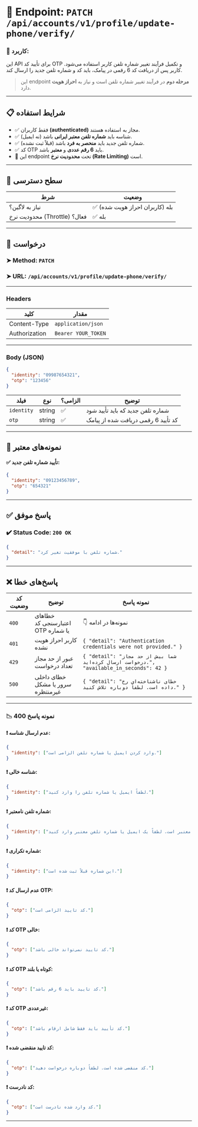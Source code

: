 # 📌 Endpoint: `PATCH /api/accounts/v1/profile/update-phone/verify/`

### 🎯 کاربرد:

این API برای تأیید کد OTP و تکمیل فرآیند تغییر شماره تلفن کاربر استفاده می‌شود. کاربر پس از دریافت کد 6 رقمی در پیامک، باید کد و شماره تلفن جدید را ارسال کند.

> این endpoint **مرحله دوم** در فرآیند تغییر شماره تلفن است و نیاز به **احراز هویت** دارد.

---

## 📋 شرایط استفاده

* ✅ فقط کاربران **(authenticated)** مجاز به استفاده هستند.
* ✅ شناسه باید **شماره تلفن معتبر ایرانی** باشد (نه ایمیل).
* ✅ شماره تلفن جدید باید **منحصر به فرد** باشد (قبلاً ثبت نشده).
* ✅ کد OTP باید **6 رقم عددی** و **معتبر** باشد.
* 🚦 این endpoint تحت **محدودیت نرخ (Rate Limiting)** است.

---

## 🔐 سطح دسترسی

| شرط                          | وضعیت                        |
| ---------------------------- | ---------------------------- |
| نیاز به لاگین؟               | ✅ بله (کاربران احراز هویت شده) |
| محدودیت نرخ (Throttle) فعال؟ | ✅ بله                        |

---

## 📨 درخواست

### ➤ Method: `PATCH`

### ➤ URL: `/api/accounts/v1/profile/update-phone/verify/`

---

### Headers

| کلید          | مقدار              |
| ------------- | ------------------ |
| Content-Type  | `application/json` |
| Authorization | `Bearer YOUR_TOKEN` |

---

### Body (JSON)

```json
{
  "identity": "09987654321",
  "otp": "123456"
}
```

| فیلد       | نوع    | الزامی؟ | توضیح                                        |
| ---------- | ------ | ------- | -------------------------------------------- |
| `identity` | string | ✅       | شماره تلفن جدید که باید تأیید شود            |
| `otp`      | string | ✅       | کد تأیید 6 رقمی دریافت شده از پیامک         |

---

## 🧪 نمونه‌های معتبر

#### ✅ تأیید شماره تلفن جدید:

```json
{ 
  "identity": "09123456789",
  "otp": "654321"
}
```

---

## ✅ پاسخ موفق

### ✔️ Status Code: `200 OK`

```json
{
  "detail": "شماره تلفن با موفقیت تغیر کرد."
}
```

---

## ❌ پاسخ‌های خطا

| کد وضعیت | توضیح                                | نمونه پاسخ                                                                                                      |
| -------- | ------------------------------------ | --------------------------------------------------------------------------------------------------------------- |
| `400`    | خطاهای اعتبارسنجی کد OTP یا شماره    | 👇 نمونه‌ها در ادامه                                                                                            |
| `401`    | کاربر احراز هویت نشده               | `{ "detail": "Authentication credentials were not provided." }`                                                 |
| `429`    | عبور از حد مجاز تعداد درخواست        | `{ "detail": "شما بیش از حد مجاز درخواست ارسال کرده‌اید.", "available_in_seconds": 42 }`                      |
| `500`    | خطای داخلی سرور یا مشکل غیرمنتظره    | `{ "detail": "خطای ناشناخته‌ای رخ داده است. لطفاً دوباره تلاش کنید." }`                                         |

---

### 📉 نمونه پاسخ 400

#### ❗ عدم ارسال شناسه:

```json
{
  "identity": ["وارد کردن ایمیل یا شماره تلفن الزامی است."]
}
```

#### ❗ شناسه خالی:

```json
{
  "identity": ["لطفاً ایمیل یا شماره تلفن را وارد کنید."]
}
```

#### ❗ شماره تلفن نامعتبر:

```json
{
  "identity": ["ورودی نامعتبر است. لطفاً یک ایمیل یا شماره تلفن معتبر وارد کنید."]
}
```

#### ❗ شماره تکراری:

```json
{
  "identity": ["این شماره قبلاً ثبت شده است."]
}
```

#### ❗ عدم ارسال کد OTP:

```json
{
  "otp": ["کد تایید الزامی است."]
}
```

#### ❗ کد OTP خالی:

```json
{
  "otp": ["کد تایید نمی‌تواند خالی باشد."]
}
```

#### ❗ کد OTP کوتاه یا بلند:

```json
{
  "otp": ["کد تایید باید 6 رقم باشد."]
}
```

#### ❗ کد OTP غیرعددی:

```json
{
  "otp": ["کد تأیید باید فقط شامل ارقام باشد."]
}
```

#### ❗ کد تایید منقضی شده:

```json
{
  "otp": ["کد منقضی شده است. لطفاً دوباره درخواست دهید."]
}
```

#### ❗ کد نادرست:

```json
{
  "otp": ["کد وارد شده نادرست است."]
}
```

---
